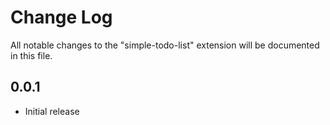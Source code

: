 # Change Log

All notable changes to the "simple-todo-list" extension will be documented in this file.

## 0.0.1

- Initial release
